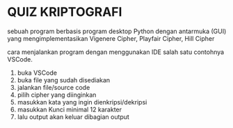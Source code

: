# QUIZ KRIPTOGRAFI

sebuah program berbasis program desktop Python dengan antarmuka (GUI) yang mengimplementasikan Vigenere Cipher, Playfair Cipher, Hill Cipher

cara menjalankan program dengan menggunakan IDE salah satu contohnya VSCode.

1. buka VSCode
2. buka file yang sudah disediakan
3. jalankan file/source code
4. pilih cipher yang diinginkan
5. masukkan kata yang ingin dienkripsi/dekripsi
6. masukkan Kunci minimal 12 karakter
7. lalu output akan keluar dibagian output
